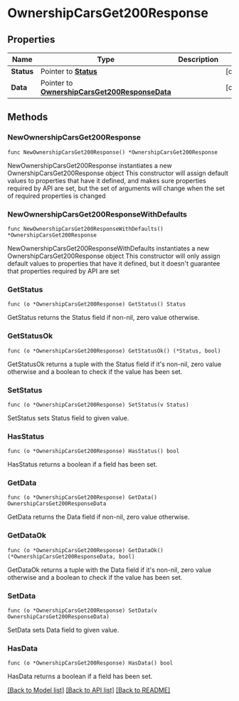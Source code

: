 # OwnershipCarsGet200Response

## Properties

Name | Type | Description | Notes
------------ | ------------- | ------------- | -------------
**Status** | Pointer to [**Status**](Status.md) |  | [optional] 
**Data** | Pointer to [**OwnershipCarsGet200ResponseData**](OwnershipCarsGet200ResponseData.md) |  | [optional] 

## Methods

### NewOwnershipCarsGet200Response

`func NewOwnershipCarsGet200Response() *OwnershipCarsGet200Response`

NewOwnershipCarsGet200Response instantiates a new OwnershipCarsGet200Response object
This constructor will assign default values to properties that have it defined,
and makes sure properties required by API are set, but the set of arguments
will change when the set of required properties is changed

### NewOwnershipCarsGet200ResponseWithDefaults

`func NewOwnershipCarsGet200ResponseWithDefaults() *OwnershipCarsGet200Response`

NewOwnershipCarsGet200ResponseWithDefaults instantiates a new OwnershipCarsGet200Response object
This constructor will only assign default values to properties that have it defined,
but it doesn't guarantee that properties required by API are set

### GetStatus

`func (o *OwnershipCarsGet200Response) GetStatus() Status`

GetStatus returns the Status field if non-nil, zero value otherwise.

### GetStatusOk

`func (o *OwnershipCarsGet200Response) GetStatusOk() (*Status, bool)`

GetStatusOk returns a tuple with the Status field if it's non-nil, zero value otherwise
and a boolean to check if the value has been set.

### SetStatus

`func (o *OwnershipCarsGet200Response) SetStatus(v Status)`

SetStatus sets Status field to given value.

### HasStatus

`func (o *OwnershipCarsGet200Response) HasStatus() bool`

HasStatus returns a boolean if a field has been set.

### GetData

`func (o *OwnershipCarsGet200Response) GetData() OwnershipCarsGet200ResponseData`

GetData returns the Data field if non-nil, zero value otherwise.

### GetDataOk

`func (o *OwnershipCarsGet200Response) GetDataOk() (*OwnershipCarsGet200ResponseData, bool)`

GetDataOk returns a tuple with the Data field if it's non-nil, zero value otherwise
and a boolean to check if the value has been set.

### SetData

`func (o *OwnershipCarsGet200Response) SetData(v OwnershipCarsGet200ResponseData)`

SetData sets Data field to given value.

### HasData

`func (o *OwnershipCarsGet200Response) HasData() bool`

HasData returns a boolean if a field has been set.


[[Back to Model list]](../README.md#documentation-for-models) [[Back to API list]](../README.md#documentation-for-api-endpoints) [[Back to README]](../README.md)


